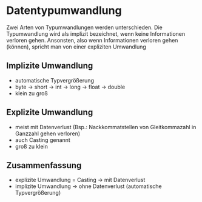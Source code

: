 # Datentypumwandlung

Zwei Arten von Typumwandlungen werden unterschieden.
Die Typumwandlung wird als implizit bezeichnet, wenn keine Informationen verloren gehen.
Ansonsten, also wenn Informationen verloren gehen (können), spricht man von einer expliziten Umwandlung

## Implizite Umwandlung

- automatische Typvergrößerung
- byte -> short -> int -> long -> float -> double
- klein zu groß

## Explizite Umwandlung

- meist mit Datenverlust (Bsp.: Nackkommatstellen von Gleitkommazahl in Ganzzahl gehen verloren)
- auch Casting genannt
- groß zu klein

## Zusammenfassung

- explizite Umwandlung = Casting -> mit Datenverlust
- implizite Umwandlung -> ohne Datenverlust (automatische Typvergrößerung)
